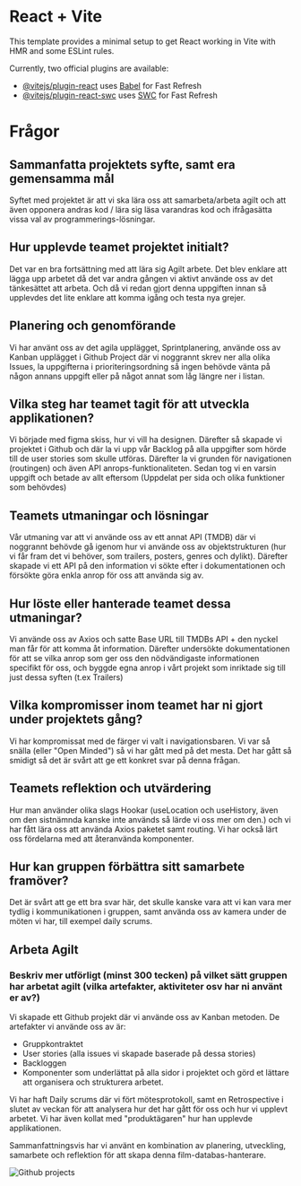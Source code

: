 # React + Vite

This template provides a minimal setup to get React working in Vite with HMR and some ESLint rules.

Currently, two official plugins are available:

- [@vitejs/plugin-react](https://github.com/vitejs/vite-plugin-react/blob/main/packages/plugin-react/README.md) uses [Babel](https://babeljs.io/) for Fast Refresh
- [@vitejs/plugin-react-swc](https://github.com/vitejs/vite-plugin-react-swc) uses [SWC](https://swc.rs/) for Fast Refresh
# Frågor


## Sammanfatta projektets syfte, samt era gemensamma mål
Syftet med projektet är att vi ska lära oss att samarbeta/arbeta agilt och att även opponera andras kod / lära sig läsa varandras kod och ifrågasätta vissa val av programmerings-lösningar. 

## Hur upplevde teamet projektet initialt?
Det var en bra fortsättning med att lära sig Agilt arbete. Det blev enklare att lägga upp arbetet då det var andra gången vi aktivt använde oss av det tänkesättet att arbeta. Och då vi redan gjort denna uppgiften innan så upplevdes det lite enklare att komma igång och testa nya grejer.

## Planering och genomförande
Vi har använt oss av det agila upplägget, Sprintplanering, använde oss av Kanban upplägget i Github Project där vi noggrannt skrev ner alla olika Issues, la uppgifterna i prioriteringsordning så ingen behövde vänta på någon annans uppgift eller på något annat som låg längre ner i listan.

## Vilka steg har teamet tagit för att utveckla applikationen?
Vi började med figma skiss, hur vi vill ha designen. Därefter så skapade vi projektet i Github och där la vi upp vår Backlog på alla uppgifter som hörde till de user stories som skulle utföras. Därefter la vi grunden för navigationen (routingen) och även API anrops-funktionaliteten. Sedan tog vi en varsin uppgift och betade av allt eftersom (Uppdelat per sida och olika funktioner som behövdes)


## Teamets utmaningar och lösningar
Vår utmaning var att vi använde oss av ett annat API (TMDB) där vi noggrannt behövde gå igenom hur vi använde oss av objektstrukturen (hur vi får fram det vi behöver, som trailers, posters, genres och dylikt). Därefter skapade vi ett API på den information vi sökte efter i dokumentationen och försökte göra enkla anrop för oss att använda sig av.

## Hur löste eller hanterade teamet dessa utmaningar?
Vi använde oss av Axios och satte Base URL till TMDBs API + den nyckel man får för att komma åt information. Därefter undersökte dokumentationen för att se vilka anrop som ger oss den nödvändigaste informationen specifikt för oss, och byggde egna anrop i vårt projekt som inriktade sig till just dessa syften (t.ex Trailers) 

## Vilka kompromisser inom teamet har ni gjort under projektets gång?
Vi har kompromissat med de färger vi valt i navigationsbaren. Vi var så snälla (eller "Open Minded") så vi har gått med på det mesta. Det har gått så smidigt så det är svårt att ge ett konkret svar på denna frågan.

## Teamets reflektion och utvärdering
Hur man använder olika slags Hookar (useLocation och useHistory, även om den sistnämnda kanske inte används så lärde vi oss mer om den.) och vi har fått lära oss att använda Axios paketet samt routing. Vi har också lärt oss fördelarna med att återanvända komponenter.

## Hur kan gruppen förbättra sitt samarbete framöver?
Det är svårt att ge ett bra svar här, det skulle kanske vara att vi kan vara mer tydlig i kommunikationen i gruppen, samt använda oss av kamera under de möten vi har, till exempel daily scrums. 

## Arbeta Agilt
### Beskriv mer utförligt (minst 300 tecken) på vilket sätt gruppen har arbetat agilt (vilka artefakter, aktiviteter osv har ni använt er av?)
Vi skapade ett Github projekt där vi använde oss av Kanban metoden. De artefakter vi använde oss av är: 
* Gruppkontraktet
* User stories (alla issues vi skapade baserade på dessa stories)
* Backloggen
* Komponenter som underlättat på alla sidor i projektet och görd et lättare att organisera och strukturera arbetet.

Vi har haft Daily scrums där vi fört mötesprotokoll, samt en Retrospective i slutet av veckan för att analysera hur det har gått för oss och hur vi upplevt arbetet. Vi har även kollat med "produktägaren" hur han upplevde applikationen.

Sammanfattningsvis har vi använt en kombination av planering, utveckling, samarbete och reflektion för att skapa denna film-databas-hanterare.

![Github projects](./protokollpapper/Skärmbild%202024-04-22%20104456.png)
